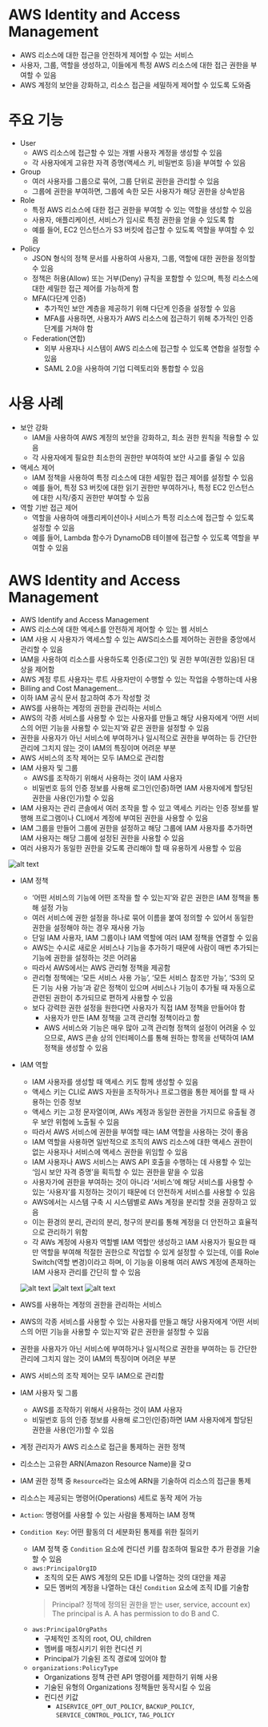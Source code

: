 # AWS Identity and Access Management
- AWS 리소스에 대한 접근을 안전하게 제어할 수 있는 서비스
- 사용자, 그룹, 역할을 생성하고, 이들에게 특정 AWS 리소스에 대한 접근 권한을 부여할 수 있음
- AWS 계정의 보안을 강화하고, 리소스 접근을 세밀하게 제어할 수 있도록 도와줌

# 주요 기능
- User
  - AWS 리소스에 접근할 수 있는 개별 사용자 계정을 생성할 수 있음
  - 각 사용자에게 고유한 자격 증명(액세스 키, 비밀번호 등)을 부여할 수 있음
- Group
  - 여러 사용자를 그룹으로 묶어, 그룹 단위로 권한을 관리할 수 있음
  - 그룹에 권한을 부여하면, 그룹에 속한 모든 사용자가 해당 권한을 상속받음
- Role
  - 특정 AWS 리소스에 대한 접근 권한을 부여할 수 있는 역할을 생성할 수 있음
  - 사용자, 애플리케이션, 서비스가 임시로 특정 권한을 얻을 수 있도록 함
  - 예를 들어, EC2 인스턴스가 S3 버킷에 접근할 수 있도록 역할을 부여할 수 있음
- Policy
  - JSON 형식의 정책 문서를 사용하여 사용자, 그룹, 역할에 대한 권한을 정의할 수 있음
  - 정책은 허용(Allow) 또는 거부(Deny) 규칙을 포함할 수 있으며, 특정 리소스에 대한 세밀한 접근 제어를 가능하게 함
  - MFA(다단계 인증)
    - 추가적인 보안 계층을 제공하기 위해 다단계 인증을 설정할 수 있음
    - MFA를 사용하면, 사용자가 AWS 리소스에 접근하기 위해 추가적인 인증 단계를 거쳐야 함
  - Federation(연합)
    - 외부 사용자나 시스템이 AWS 리소스에 접근할 수 있도록 연합을 설정할 수 있음
    - SAML 2.0을 사용하여 기업 디렉토리와 통합할 수 있음

# 사용 사례
- 보안 강화
  - IAM을 사용하여 AWS 계정의 보안을 강화하고, 최소 권한 원칙을 적용할 수 있음
  - 각 사용자에게 필요한 최소한의 권한만 부여하여 보안 사고를 줄일 수 있음
- 액세스 제어
  - IAM 정책을 사용하여 특정 리소스에 대한 세밀한 접근 제어를 설정할 수 있음
  - 예를 들어, 특정 S3 버킷에 대한 읽기 권한만 부여하거나, 특정 EC2 인스턴스에 대한 시작/중지 권한만 부여할 수 있음
- 역할 기반 접근 제어
  - 역할을 사용하여 애플리케이션이나 서비스가 특정 리소스에 접근할 수 있도록 설정할 수 있음
  - 예를 들어, Lambda 함수가 DynamoDB 테이블에 접근할 수 있도록 역할을 부여할 수 있음

# AWS Identity and Access Management

- AWS Identify and Access Management
- AWS 리소스에 대한 엑세스를 안전하게 제어할 수 있는 웹 서비스
- IAM 사용 시 사용자가 액세스할 수 있는 AWS리소스를 제어하는 권한을 중앙에서 관리할 수 있음
- IAM을 사용하여 리소스를 사용하도록 인증(로그인) 및 권한 부여(권한 있음)된 대상을 제어함
- AWS 계정 루트 사용자는 루트 사용자만이 수행할 수 있는 작업을 수행하는데 사용
- Billing and Cost Management…
- 이하 IAM 공식 문서 참고하여 추가 작성할 것
- AWS를 사용하는 계정의 권한을 관리하는 서비스
- AWS의 각종 서비스를 사용할 수 있는 사용자를 만들고 해당 사용자에게 ‘어떤 서비스의 어떤 기능을 사용할 수 있는지’와 같은 권한을 설정할 수 있음
- 권한을 사용자가 아닌 서비스에 부여하거나 일시적으로 권한을 부여하는 등 간단한 관리에 그치지 않는 것이 IAM의 특징이며 어려운 부분
- AWS 서비스의 조작 제어는 모두 IAM으로 관리함
- IAM 사용자 및 그룹
    - AWS를 조작하기 위해서 사용하는 것이 IAM 사용자
    - 비밀번호 등의 인증 정보를 사용해 로그인(인증)하면 IAM 사용자에게 할당된 권한을 사용(인가)할 수 있음
- IAM 사용자는 관리 콘솔에서 여러 조작을 할 수 있고 액세스 키라는 인증 정보를 발행해 프로그램이나 CLI에서 계정에 부여된 권한을 사용할 수 있음
- IAM 그룹을 만들어 그룹에 권한을 설정하고 해당 그룹에 IAM 사용자를 추가하면 IAM 사용자는 해당 그룹에 설정된 권한을 사용할 수 있음
- 여러 사용자가 동일한 권한을 갖도록 관리해야 할 때 유용하게 사용할 수 있음

![alt text](../../images/iam1.png)

- IAM 정책
    - ‘어떤 서비스의 기능에 어떤 조작을 할 수 있는지’와 같은 권한은 IAM 정책을 통해 설정 가능
    - 여러 서비스에 권한 설정을 하나로 묶어 이름을 붙여 정의할 수 있어서 동일한 권한을 설정해야 하는 경우 재사용 가능
    - 단일 IAM 사용자, IAM 그룹이나 IAM 역할에 여러 IAM 정책을 연결할 수 있음
    - AWS는 수시로 새로운 서비스나 기능을 추가하기 때문에 사람이 매번 추가되는 기능에 권한을 설정하는 것은 어려움
    - 따라서 AWS에서는 AWS 관리형 정책을 제공함
    - 관리형 정책에는 ‘모든 서비스 사용 가능’, ‘모든 서비스 참조만 가능’, ‘S3의 모든 기능 사용 가능’과 같은 정책이 있으며 서비스나 기능이 추가될 때 자동으로 관련된 권한이 추가되므로 편하게 사용할 수 있음
    - 보다 강력한 권한 설정을 원한다면 사용자가 직접 IAM 정책을 만들어야 함
        - 사용자가 만든 IAM 정책을 고객 관리형 정책이라고 함
        - AWS 서비스와 기능은 매우 많아 고객 관리형 정책의 설정이 어려울 수 있으므로, AWS 콘솔 상의 인터페이스를 통해 원하는 항목을 선택하여 IAM 정책을 생성할 수 있음
- IAM 역할
    - IAM 사용자를 생성할 때 액세스 키도 함께 생성할 수 있음
    - 액세스 키는 CLI로 AWS 자원을 조작하거나 프로그램을 통한 제어를 할 때 사용하는 인증 정보
    - 액세스 키는 고정 문자열이며, AWs 계정과 동일한 권한을 가지므로 유출될 경우 보안 위험에 노출될 수 있음
    - 따라서 AWS 서비스에 권한을 부여할 때는 IAM 역할을 사용하는 것이 좋음
    - IAM 역할을 사용하면 일반적으로 조직의 AWS 리소스에 대한 액세스 권한이 없는 사용자나 서비스에 액세스 권한을 위임할 수 있음
    - IAM 사용자나 AWS 서비스는 AWS API 호출을 수행하는 데 사용할 수 있는 ‘임시 보안 자격 증명’을 획득할 수 있는 권한을 맡을 수 있음
    - 사용자가에 권한을 부여하는 것이 아니라 ‘서비스’에 해당 서비스를 사용할 수 있는 ‘사용자’를 지정하는 것이기 때문에 더 안전하게 서비스를 사용할 수 있음
    - AWS에서는 시스템 구축 시 시스템별로 AWs 계정을 분리할 것을 권장하고 있음
    - 이는 환경의 분리, 관리의 분리, 청구의 분리를 통해 계정을 더 안전하고 효율적으로 관리하기 위함
    - 각 AWs 계정에 사용자 역할별 IAM 역할만 생성하고 IAM 사용자가 필요한 때만 역할을 부여해 적절한 권한으로 작업할 수 있게 설정할 수 있는데, 이를 Role Switch(역할 변경)이라고 하며, 이 기능을 이용해 여러 AWS 계정에 존재하는 IAM 사용자 관리를 간단히 할 수 있음

    ![alt text](../../images/iam2.png)
    ![alt text](../../images/iam3.png)
    ![alt text](../../images/iam4.png)


    

- AWS를 사용하는 계정의 권한을 관리하는 서비스
- AWS의 각종 서비스를 사용할 수 있는 사용자를 만들고 해당 사용자에게 ‘어떤 서비스의 어떤 기능을 사용할 수 있는지’와 같은 권한을 설정할 수 있음
- 권한을 사용자가 아닌 서비스에 부여하거나 일시적으로 권한을 부여하는 등 간단한 관리에 그치지 않는 것이 IAM의 특징이며 어려운 부분
- AWS 서비스의 조작 제어는 모두 IAM으로 관리함
- IAM 사용자 및 그룹
    - AWS를 조작하기 위해서 사용하는 것이 IAM 사용자
    - 비밀번호 등의 인증 정보를 사용해 로그인(인증)하면 IAM 사용자에게 할당된 권한을 사용(인가)할 수 있음


- 계정 관리자가 AWS 리소스로 접근을 통제하는 권한 정책
- 리소스는 고유한 ARN(Amazon Resource Name)을 갖ㅁ
- IAM 권한 정책 중 ```Resource```라는 요소에 ARN을 기술하여 리소스의 접근을 통제
- 리소스는 제공되는 명령어(Operations) 세트로 동작 제어 가능
- ```Action```: 명령어를 사용할 수 있는 사람을 통제하는 IAM 정책
- ```Condition Key```: 어떤 활동의 더 세분화된 통제를 위한 질의키
  - IAM 정책 중 ```Condition``` 요소에 컨디션 키를 참조하여 필요한 추가 환경을 기술할 수 있음
  - ```aws:PrincipalOrgID```
    - 조직의 모든 AWS 계정의 모든 ID를 나열하는 것의 대안을 제공
    - 모든 멤버의 계정을 나열하는 대신 ```Condition``` 요소에 조직 ID를 기술함
    > Principal?
      > 정책에 정의된 권한을 받는 user, service, account
      > ex) The principal is A. A has permission to do B and C.
  - ```aws:PrincipalOrgPaths```
    - 구체적인 조직의 root, OU, children
    - 멤버를 매칭시키기 위한 컨디션 키
    - Principal가 기술된 조직 경로에 있어야 함
  - ```organizations:PolicyType```
    - Organizations 정책 관련 API 명령어를 제한하기 위해 사용
    - 기술된 유형의 Organizations 정책들만 동작시킬 수 있음
    - 컨디션 키값
      - ```AISERVICE_OPT_OUT_POLICY```, ```BACKUP_POLICY```, ```SERVICE_CONTROL_POLICY```, ```TAG_POLICY```